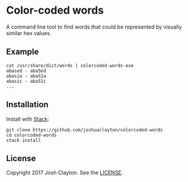 # Color-coded words

A command line tool to find words that could be represented by visually similar
hex values.

## Example

```
cat /usr/share/dict/words | colorcoded-words-exe
abased - aba5ed
abasia - aba51a
abasic - aba51c
...
```

## Installation

Install with [Stack](https://www.haskellstack.org/):

```
git clone https://github.com/joshuaclayton/colorcoded-words
cd colorcoded-words
stack install
```

## License

Copyright 2017 Josh Clayton. See the [LICENSE](LICENSE).
